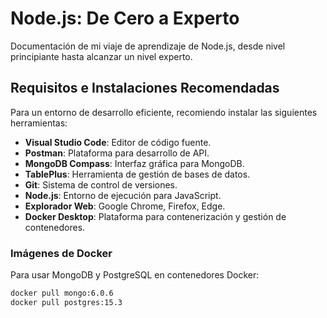 # Node.js: De Cero a Experto

Documentación de mi viaje de aprendizaje de Node.js, desde nivel principiante hasta alcanzar un nivel experto.

## Requisitos e Instalaciones Recomendadas

Para un entorno de desarrollo eficiente, recomiendo instalar las siguientes herramientas:

- **Visual Studio Code**: Editor de código fuente.
- **Postman**: Plataforma para desarrollo de API.
- **MongoDB Compass**: Interfaz gráfica para MongoDB.
- **TablePlus**: Herramienta de gestión de bases de datos.
- **Git**: Sistema de control de versiones.
- **Node.js**: Entorno de ejecución para JavaScript.
- **Explorador Web**: Google Chrome, Firefox, Edge.
- **Docker Desktop**: Plataforma para contenerización y gestión de contenedores.

### Imágenes de Docker

Para usar MongoDB y PostgreSQL en contenedores Docker:

```bash
docker pull mongo:6.0.6
docker pull postgres:15.3
